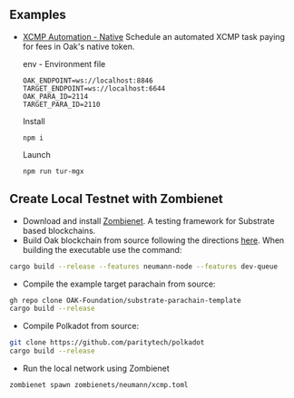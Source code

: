 Examples
----------
* [XCMP Automation - Native](https://github.com/OAK-Foundation/javascript-examples/tree/master/xcmp_automation)
Schedule an automated XCMP task paying for fees in Oak's native token.

	env - Environment file

	```
	OAK_ENDPOINT=ws://localhost:8846
	TARGET_ENDPOINT=ws://localhost:6644
	OAK_PARA_ID=2114
	TARGET_PARA_ID=2110
	```

	Install

	```
	npm i
	```

	Launch

	```
	npm run tur-mgx
	```

Create Local Testnet with Zombienet
----------
* Download and install [Zombienet](https://github.com/paritytech/zombienet).  A testing framework for Substrate based blockchains.  
* Build Oak blockchain from source following the directions [here](https://github.com/OAK-Foundation/OAK-blockchain#building-from-source).  When building the executable use the command:
```bash
cargo build --release --features neumann-node --features dev-queue
```
* Compile the example target parachain from source:
```bash
gh repo clone OAK-Foundation/substrate-parachain-template
cargo build --release
```
* Compile Polkadot from source:
```bash
git clone https://github.com/paritytech/polkadot
cargo build --release
```
* Run the local network using Zombienet
```bash
zombienet spawn zombienets/neumann/xcmp.toml
```
